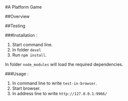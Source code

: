 #A Platform Game

##Overview

##Testing

###Installation :

  1. Start command line.
  1. In folder `devel` 
  1. Run `npm install`.

In folder `node_modules` will load the required dependencies.

###Usage :

  1. In command line to write `test-in-browser`.
  1. Start browser.
  1. In address line to write `http://127.0.0.1:9966/`
